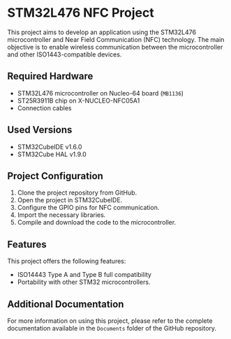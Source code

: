 # STM32L476 NFC Project

This project aims to develop an application using the STM32L476 microcontroller and Near Field Communication (NFC) technology. The main objective is to enable wireless communication between the microcontroller and other ISO1443-compatible devices.

## Required Hardware

- STM32L476 microcontroller on Nucleo-64 board (`MB1136`)
- ST25R3911B chip on X-NUCLEO-NFC05A1
- Connection cables

## Used Versions

- STM32CubeIDE v1.6.0
- STM32Cube HAL v1.9.0

## Project Configuration

1. Clone the project repository from GitHub.
2. Open the project in STM32CubeIDE.
3. Configure the GPIO pins for NFC communication.
4. Import the necessary libraries.
5. Compile and download the code to the microcontroller.

## Features

This project offers the following features:

- ISO14443 Type A and Type B full compatibility 
- Portability with other STM32 microcontrollers.

## Additional Documentation

For more information on using this project, please refer to the complete documentation available in the `Documents` folder of the GitHub repository.

